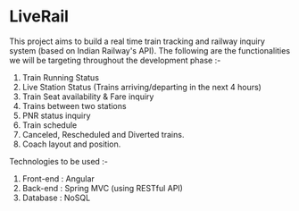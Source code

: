 # LiveRail

This project aims to build a real time train tracking and railway inquiry system (based on Indian Railway's API).
The following are the functionalities we will be targeting throughout the development phase :-
1. Train Running Status
2. Live Station Status (Trains arriving/departing in the next 4 hours)
3. Train Seat availability & Fare inquiry
4. Trains between two stations
5. PNR status inquiry
6. Train schedule
7. Canceled, Rescheduled and Diverted trains.
8. Coach layout and position.

Technologies to be used :-
1. Front-end : Angular
2. Back-end : Spring MVC (using RESTful API)
3. Database : NoSQL
